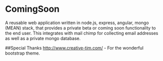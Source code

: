 # ComingSoon
A reusable web application written in node.js, express, angular, mongo (MEAN) stack, that provides a private beta or coming soon functionality to the end user. This integrates with mail chimp for collecting email addresses as well as a private mongo database.

##Special Thanks
http://www.creative-tim.com/ - For the wonderful bootstrap theme.
